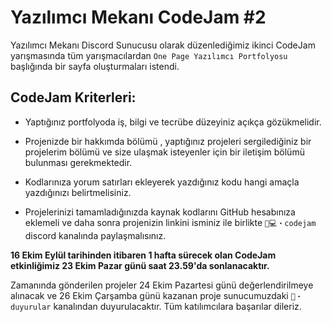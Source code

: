 # Yazılımcı Mekanı CodeJam #2

Yazılımcı Mekanı Discord Sunucusu olarak düzenlediğimiz ikinci CodeJam yarışmasında tüm yarışmacılardan `One Page Yazılımcı Portfolyosu` başlığında bir sayfa oluşturmaları istendi.

## CodeJam Kriterleri:

- Yaptığınız portfolyoda iş, bilgi ve tecrübe düzeyiniz açıkça gözükmelidir.

- Projenizde bir hakkımda bölümü , yaptığınız projeleri sergilediğiniz bir projelerim bölümü ve size ulaşmak isteyenler için bir iletişim bölümü bulunması gerekmektedir.

- Kodlarınıza yorum satırları ekleyerek yazdığınız kodu hangi amaçla yazdığınızı belirtmelisiniz.

- Projelerinizi tamamladığınızda kaynak kodlarını GitHub hesabınıza eklemeli ve daha sonra projenizin linkini isminiz ile birlikte `👨💻・codejam` discord kanalında paylaşmalısınız.

**16 Ekim Eylül tarihinden itibaren 1 hafta sürecek olan CodeJam etkinliğimiz 23 Ekim Pazar günü saat 23.59'da sonlanacaktır.** 

Zamanında gönderilen projeler 24 Ekim Pazartesi günü değerlendirilmeye alınacak ve 26 Ekim Çarşamba günü kazanan proje sunucumuzdaki `📢・duyurular` kanalından duyurulacaktır. Tüm katılımcılara başarılar dileriz.
